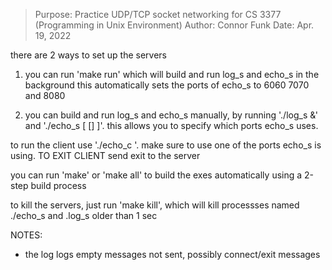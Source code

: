 > Purpose:	Practice UDP/TCP socket networking for CS 3377 (Programming in Unix Environment)
> Author:	Connor Funk
> Date:		Apr. 19, 2022

there are 2 ways to set up the servers
1) you can run 'make run' which will build and run log_s and echo_s in the background this automatically sets the ports of echo_s to 6060 7070 and 8080

2) you can build and run log_s and echo_s manually, by running './log_s &' and './echo_s <port number> [<port number> [<port number>] ]'. this allows you to specify which ports echo_s uses.

to run the client use './echo_c <port number>'. make sure to use one of the ports echo_s is using.
TO EXIT CLIENT send exit to the server

you can run 'make' or 'make all' to build the exes automatically using a 2-step build process

to kill the servers, just run 'make kill', which will kill processses named ./echo_s and .log_s older than 1 sec

NOTES:
* the log logs empty messages not sent, possibly connect/exit messages
